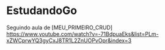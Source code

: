 # EstudandoGo

Seguindo aula de [MEU_PRIMEIRO_CRUD] https://www.youtube.com/watch?v=-71BdpuaEks&list=PLm-xZWCprwYQ3gyCxJ8TR1L2ZnUOPvOpr&index=3
